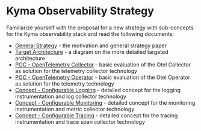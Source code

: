 # Kyma Observability Strategy

Familiarize yourself with the proposal for a new strategy with sub-concepts for the Kyma observability stack and read the following documents:

* [General Strategy](./strategy.md) - the motivation and general strategy paper
* [Target Architecture](./target-architecture.md) - a diagram on the more detailed targeted architecture
* [POC - OpenTelemetry Collector](./opentelemetry/README.md) - basic evaluation of the Otel Collector as solution for the telemetry collector technology
* [POC - OpenTelemetry Operator](./opentelemetry-operator/README.md) - basic evaluation of the Otel Operator as solution for the telemetry  technology
* [Concept - Configurable Logging](./configurable-logging/README.md) - detailed concept for the logging instrumentation and log collector technology
* [Concept - Configurable Monitoring](./configurable-monitoring/README.md) - detailed concept for the monitoring instrumentation and metric collector technology
* [Concept - Configurable Tracing](./configurable-tracing/README.md) - detailed concept for the tracing instrumentation and trace span collector technology